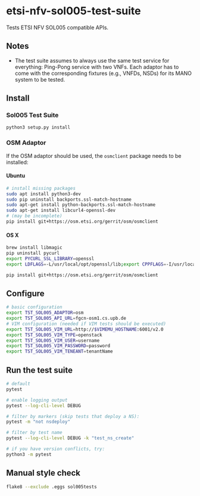 # etsi-nfv-sol005-test-suite
Tests ETSI NFV SOL005 compatible APIs.

## Notes

* The test suite assumes to always use the same test service for everything: Ping-Pong service with two VNFs. Each adaptor has to come with the corresponding fixtures (e.g., VNFDs, NSDs) for its MANO system to be tested.

## Install

### Sol005 Test Suite

```sh
python3 setup.py install
```

### OSM Adaptor

If the OSM adaptor should be used, the `osmclient` package needs to be installed:

#### Ubuntu

```sh
# install missing packages
sudo apt install python3-dev
sudo pip uninstall backports.ssl-match-hostname
sudo apt-get install python-backports.ssl-match-hostname
sudo apt-get install libcurl4-openssl-dev
# (may be incomplete)
pip install git+https://osm.etsi.org/gerrit/osm/osmclient
```

#### OS X
```sh
brew install libmagic
pip uninstall pycurl
export PYCURL_SSL_LIBRARY=openssl
export LDFLAGS=-L/usr/local/opt/openssl/lib;export CPPFLAGS=-I/usr/local/opt/openssl/include;pip install pycurl --compile --no-cache-dir

pip install git+https://osm.etsi.org/gerrit/osm/osmclient
```


## Configure

```sh
# basic configuration
export TST_SOL005_ADAPTOR=osm
export TST_SOL005_API_URL=fgcn-osm1.cs.upb.de
# VIM configuration (needed if VIM tests should be executed)
export TST_SOL005_VIM_URL=http://$VIMEMU_HOSTNAME:6001/v2.0
export TST_SOL005_VIM_TYPE=openstack
export TST_SOL005_VIM_USER=username
export TST_SOL005_VIM_PASSWORD=password
export TST_SOL005_VIM_TENEANT=tenantName
```

## Run the test suite

```sh
# default
pytest

# enable logging output
pytest --log-cli-level DEBUG

# filter by markers (skip tests that deploy a NS):
pytest -m "not nsdeploy"

# filter by test name
pytest --log-cli-level DEBUG -k "test_ns_create"

# if you have version conflicts, try:
python3 -m pytest
```


## Manual style check
```sh
flake8 --exclude .eggs sol005tests
```
